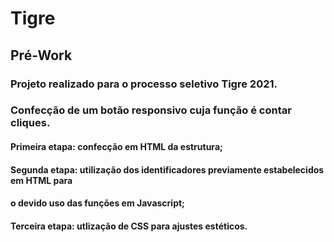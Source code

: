 # Tigre 
## Pré-Work

### Projeto realizado para o processo seletivo Tigre 2021.
### Confecção de um botão responsivo cuja função é contar cliques.

#### Primeira etapa: confecção em HTML da estrutura;
#### Segunda etapa: utilização dos identificadores previamente estabelecidos em HTML para
#### o devido uso das funções em Javascript;
#### Terceira etapa: utlização de CSS para ajustes estéticos. 
